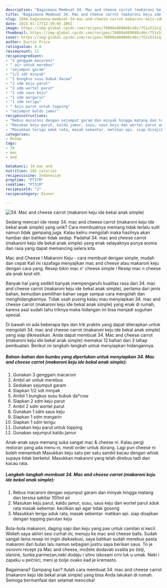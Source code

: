 ```yaml
---
description: "Bagaimana Membuat 34. Mac and cheese carrot (makaroni keju ide bekal anak simple), Bisa Manjain Lidah"
title: "Bagaimana Membuat 34. Mac and cheese carrot (makaroni keju ide bekal anak simple), Bisa Manjain Lidah"
slug: 1848-bagaimana-membuat-34-mac-and-cheese-carrot-makaroni-keju-ide-bekal-anak-simple-bisa-manjain-lidah
date: 2021-01-17T12:59:05.306Z
image: https://img-global.cpcdn.com/recipes/76080a989048c40c/751x532cq70/34-mac-and-cheese-carrot-makaroni-keju-ide-bekal-anak-simple-foto-resep-utama.jpg
thumbnail: https://img-global.cpcdn.com/recipes/76080a989048c40c/751x532cq70/34-mac-and-cheese-carrot-makaroni-keju-ide-bekal-anak-simple-foto-resep-utama.jpg
cover: https://img-global.cpcdn.com/recipes/76080a989048c40c/751x532cq70/34-mac-and-cheese-carrot-makaroni-keju-ide-bekal-anak-simple-foto-resep-utama.jpg
author: Dustin Price
ratingvalue: 4.4
reviewcount: 11
recipeingredient:
- "3 genggam macaroni"
- " air untuk merebus"
- "sejumput garam"
- "1/2 sdt minyak"
- "1 bungkus susu bubuk dacow"
- "2 sdm keju parut"
- "2 sdm wortel parut"
- "1 sdm saus keju"
- "1 sdm margarin"
- "1 sdm terigu"
- " keju parut untuk topping"
- "sejumput kaldu jamur"
recipeinstructions:
- "Rebus macaroni dengan sejumput garam dan minyak hingga matang dan tersisa sekitar 100ml air"
- "Masukan keju parut, kaldu jamur, susu, saus keju dan wortel parut aduk rata masak sebentar. kecilkan api agar tidak gosong"
- "Masukkan terigu aduk rata, masak sebentar. matikan api. siap disajikan dengan topping parutan keju"
categories:
- Resep
tags:
- 34
- mac
- and

katakunci: 34 mac and 
nutrition: 282 calories
recipecuisine: Indonesian
preptime: "PT37M"
cooktime: "PT31M"
recipeyield: "2"
recipecategory: Dinner

---
```



![34. Mac and cheese carrot (makaroni keju ide bekal anak simple)](https://img-global.cpcdn.com/recipes/76080a989048c40c/751x532cq70/34-mac-and-cheese-carrot-makaroni-keju-ide-bekal-anak-simple-foto-resep-utama.jpg)

Sedang mencari ide resep 34. mac and cheese carrot (makaroni keju ide bekal anak simple) yang unik? Cara membuatnya memang tidak terlalu sulit namun tidak gampang juga. Kalau keliru mengolah maka hasilnya akan hambar dan bahkan tidak sedap. Padahal 34. mac and cheese carrot (makaroni keju ide bekal anak simple) yang enak selayaknya punya aroma dan rasa yang dapat memancing selera kita.

Mac and Cheese I Makaroni Keju - cara membuat dengan simple, mudah dan cepat Kali ini razafaga menyajikan mac and cheese atau makaroni keju dengan cara yang. Resep bikin mac n&#39; cheese simple ! Resep mac n cheese ala anak kost elit.

Banyak hal yang sedikit banyak mempengaruhi kualitas rasa dari 34. mac and cheese carrot (makaroni keju ide bekal anak simple), pertama dari jenis bahan, kemudian pemilihan bahan segar sampai cara mengolah dan menghidangkannya. Tidak usah pusing kalau mau menyiapkan 34. mac and cheese carrot (makaroni keju ide bekal anak simple) yang enak di rumah, karena asal sudah tahu triknya maka hidangan ini bisa menjadi suguhan spesial.


Di bawah ini ada beberapa tips dan trik praktis yang dapat diterapkan untuk mengolah 34. mac and cheese carrot (makaroni keju ide bekal anak simple) yang siap dikreasikan. Anda dapat membuat 34. Mac and cheese carrot (makaroni keju ide bekal anak simple) memakai 12 bahan dan 3 tahap pembuatan. Berikut ini langkah-langkah untuk menyiapkan hidangannya.

<!--inarticleads1-->

##### Bahan-bahan dan bumbu yang diperlukan untuk menyiapkan 34. Mac and cheese carrot (makaroni keju ide bekal anak simple):

1. Gunakan 3 genggam macaroni
1. Ambil  air untuk merebus
1. Sediakan sejumput garam
1. Siapkan 1/2 sdt minyak
1. Ambil 1 bungkus susu bubuk da*cow
1. Siapkan 2 sdm keju parut
1. Ambil 2 sdm wortel parut
1. Gunakan 1 sdm saus keju
1. Siapkan 1 sdm margarin
1. Siapkan 1 sdm terigu
1. Gunakan  keju parut untuk topping
1. Gunakan sejumput kaldu jamur


Anak-anak saya memang suka sangat mac &amp; cheese ni. Kalau pergi restoran yang ada menu ni, mesti order untuk dorang. Lagi pun cheese ni boleh menambah Masukkan keju satu per satu sambil kacau dengan whisk supaya tidak berketul. Masukkan makaroni yang telah direbus tadi dan kacau rata. 

<!--inarticleads2-->

##### Langkah-langkah membuat 34. Mac and cheese carrot (makaroni keju ide bekal anak simple):

1. Rebus macaroni dengan sejumput garam dan minyak hingga matang dan tersisa sekitar 100ml air
1. Masukan keju parut, kaldu jamur, susu, saus keju dan wortel parut aduk rata masak sebentar. kecilkan api agar tidak gosong
1. Masukkan terigu aduk rata, masak sebentar. matikan api. siap disajikan dengan topping parutan keju


Bola-bola makaroni, daging sapi dan keju yang pas untuk camilan si kecil. Wokeh saya akhiri sesi curhat ini, menuju ke mac and cheese balls. Sudah sangat lama resep ini ingin dieksekusi, saya bahkan sudah merebus pasta makaroni dari bulan lalu namun sebagian justru saya berikan saus. To je osnovni recept za Mac and cheese, možete dodavati svašta po želji, slanine, šunke,parmezan,neki dodaju i sitno iskosani crni luk u umak. Neki i zapeku u pečnici, meni je bolje ovako kad je kremasto. 

Bagaimana? Gampang kan? Itulah cara membuat 34. mac and cheese carrot (makaroni keju ide bekal anak simple) yang bisa Anda lakukan di rumah. Semoga bermanfaat dan selamat mencoba!
